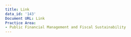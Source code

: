```yaml
---
title: Link
data_id: '143'
Document URL: Link
Practice Area:
- Public Financial Management and Fiscal Sustainability
---
```


